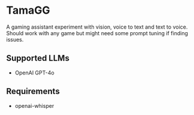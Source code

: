 # TamaGG
A gaming assistant experiment with vision, voice to text and text to voice. Should work with any game but might need some prompt tuning if finding issues.

## Supported LLMs
* OpenAI GPT-4o

## Requirements
* openai-whisper
